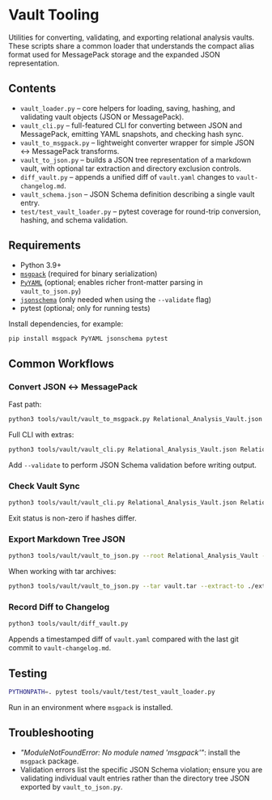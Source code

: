 # Vault Tooling

Utilities for converting, validating, and exporting relational analysis vaults. These scripts share a common loader that understands the compact alias format used for MessagePack storage and the expanded JSON representation.

## Contents

- `vault_loader.py` – core helpers for loading, saving, hashing, and validating vault objects (JSON or MessagePack).
- `vault_cli.py` – full-featured CLI for converting between JSON and MessagePack, emitting YAML snapshots, and checking hash sync.
- `vault_to_msgpack.py` – lightweight converter wrapper for simple JSON ↔ MessagePack transforms.
- `vault_to_json.py` – builds a JSON tree representation of a markdown vault, with optional tar extraction and directory exclusion controls.
- `diff_vault.py` – appends a unified diff of `vault.yaml` changes to `vault-changelog.md`.
- `vault_schema.json` – JSON Schema definition describing a single vault entry.
- `test/test_vault_loader.py` – pytest coverage for round-trip conversion, hashing, and schema validation.

## Requirements

- Python 3.9+
- [`msgpack`](https://pypi.org/project/msgpack/) (required for binary serialization)
- [`PyYAML`](https://pypi.org/project/PyYAML/) (optional; enables richer front-matter parsing in `vault_to_json.py`)
- [`jsonschema`](https://pypi.org/project/jsonschema/) (only needed when using the `--validate` flag)
- pytest (optional; only for running tests)

Install dependencies, for example:

```bash
pip install msgpack PyYAML jsonschema pytest
```

## Common Workflows

### Convert JSON ↔ MessagePack

Fast path:

```bash
python3 tools/vault/vault_to_msgpack.py Relational_Analysis_Vault.json Relational_Analysis_Vault.msgpack
```

Full CLI with extras:

```bash
python3 tools/vault/vault_cli.py Relational_Analysis_Vault.json Relational_Analysis_Vault.msgpack --pretty --hash vault.sha --yaml vault.yaml
```

Add `--validate` to perform JSON Schema validation before writing output.

### Check Vault Sync

```bash
python3 tools/vault/vault_cli.py Relational_Analysis_Vault.json Relational_Analysis_Vault.msgpack --check-sync
```

Exit status is non-zero if hashes differ.

### Export Markdown Tree JSON

```bash
python3 tools/vault/vault_to_json.py --root Relational_Analysis_Vault --exclude-tag-all .exclude --output markdown_tree.json
```

When working with tar archives:

```bash
python3 tools/vault/vault_to_json.py --tar vault.tar --extract-to ./extracted --record-exclusions
```

### Record Diff to Changelog

```bash
python3 tools/vault/diff_vault.py
```

Appends a timestamped diff of `vault.yaml` compared with the last git commit to `vault-changelog.md`.

## Testing

```bash
PYTHONPATH=. pytest tools/vault/test/test_vault_loader.py
```

Run in an environment where `msgpack` is installed.

## Troubleshooting

- *"ModuleNotFoundError: No module named 'msgpack'"*: install the `msgpack` package.
- Validation errors list the specific JSON Schema violation; ensure you are validating individual vault entries rather than the directory tree JSON exported by `vault_to_json.py`.

